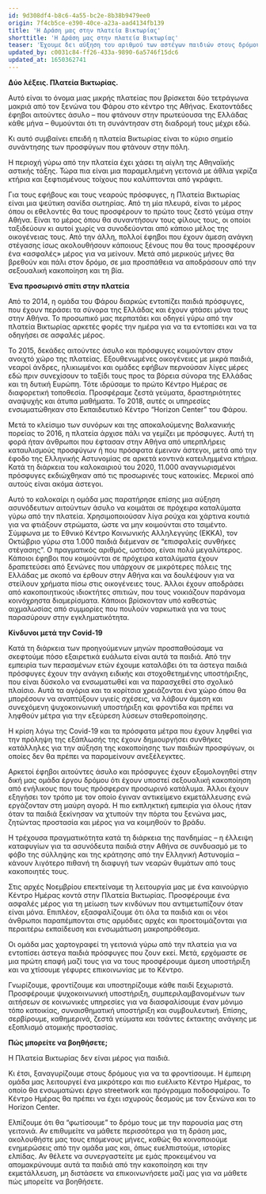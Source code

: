 ```yaml
---
id: 9d308df4-b8c6-4a55-bc2e-8b38b9479ee0
origin: 7f4cb5ce-e390-40ce-a23a-aad4134fb139
title: 'Η Δράση μας στην πλατεία Βικτωρίας'
shorttitle: 'Η Δράση μας στην πλατεία Βικτωρίας'
teaser: 'Έχουμε δει αύξηση του αριθμού των αστέγων παιδιών στους δρόμους της Αθήνας. Γι'' αυτό η ομάδα μας επιστρέφει στην πιο επικίνδυνη πλατεία της Αθήνας για τα προσφυγόπουλα.'
updated_by: c0031c84-ff26-433a-9890-6a5746f15dc6
updated_at: 1650362741
---
```

**Δύο λέξεις. Πλατεία Βικτωρίας.**
 
Αυτό είναι το όνομα μιας μικρής πλατείας που βρίσκεται δύο τετράγωνα μακριά από τον ξενώνα του Φάρου στο κέντρο της Αθήνας. Εκατοντάδες έφηβοι αιτούντες άσυλο –  που φτάνουν στην πρωτεύουσα της Ελλάδας κάθε μήνα – θυμούνται ότι τη συνάντησαν στη διαδρομή τους μέχρι εδώ.

Κι αυτό συμβαίνει επειδή η πλατεία Βικτωρίας είναι το κύριο σημείο συνάντησης των προσφύγων που φτάνουν στην  πόλη.

Η περιοχή γύρω από την πλατεία έχει χάσει τη αίγλη της Αθηναϊκής αστικής τάξης. Τώρα πια είναι μια παραμελημένη γειτονιά με άθλια γκρίζα κτήρια και ξεφτισμένους τοίχους που καλύπτονται από γκράφιτι.

Για τους εφήβους και τους νεαρούς πρόσφυγες, η Πλατεία Βικτωρίας είναι μια ψεύτικη σανίδα σωτηρίας. Από τη μία πλευρά, είναι το μέρος όπου οι εθελοντές θα τους προσφέρουν το πρώτο τους ζεστό γεύμα στην Αθήνα. Είναι το μέρος όπου θα συναντήσουν τους φίλους τους, οι οποίοι ταξιδεύουν κι αυτοί χωρίς να συνοδεύονται από κάποιο μέλος της οικογένειας τους. Από την άλλη, πολλοί έφηβοι που έχουν άμεση ανάγκη στέγασης ίσως ακολουθήσουν κάποιους ξένους που θα τους προσφέρουν ένα «ασφαλές» μέρος για να μείνουν. Μετά από μερικούς μήνες θα βρεθούν και πάλι στον δρόμο, σε μια προσπάθεια να αποδράσουν από την σεξουαλική κακοποίηση και τη βία.

**Ένα προσωρινό σπίτι στην πλατεία**

Από το 2014, η ομάδα του Φάρου διαρκώς εντοπίζει παιδιά πρόσφυγες, που έχουν περάσει τα σύνορα της Ελλάδας και έχουν φτάσει μόνα τους στην Αθήνα. Το προσωπικό μας περπατάει και οδηγεί γύρω από την πλατεία Βικτωρίας αρκετές φορές την ημέρα για να τα εντοπίσει και να τα οδηγήσει σε ασφαλές μέρος.

Το 2015, δεκάδες αιτούντες άσυλο και πρόσφυγες κοιμούνταν στον ανοιχτό χώρο της πλατείας. Εξουθενωμένες οικογένειες με μικρά παιδιά, νεαροί άνδρες, ηλικιωμένοι και ομάδες εφήβων περνούσαν λίγες μέρες εδώ πριν συνεχίσουν το ταξίδι τους προς τα βόρεια σύνορα της Ελλάδας και τη δυτική Ευρώπη. Τότε ιδρύσαμε το πρώτο Κέντρο Ημέρας σε διαφορετική τοποθεσία. Προσφέραμε ζεστά γεύματα, δραστηριότητες αναψυχής και άτυπα μαθήματα. Το 2018, αυτές οι υπηρεσίες ενσωματώθηκαν στο Εκπαιδευτικό Κέντρο “Horizon Center” του Φάρου. 

Μετά το κλείσιμο των συνόρων και της αποκαλούμενης Βαλκανικής πορείας το 2016, η πλατεία άρχισε πάλι να γεμίζει με πρόσφυγες. Αυτή τη φορά ήταν άνθρωποι που έφτασαν στην Αθήνα από υπερπλήρεις καταυλισμούς προσφύγων ή που πρόσφατα έμειναν άστεγοι, μετά από την έφοδο της Ελληνικής Αστυνομίας σε αρκετά κοντινά κατειλημμένα κτήρια. Κατά τη διάρκεια του καλοκαιριού του 2020, 11.000 αναγνωρισμένοι πρόσφυγες εκδιώχθηκαν από τις προσωρινές τους κατοικίες. Μερικοί από αυτούς είναι ακόμα άστεγοι.

Αυτό το καλοκαίρι η ομάδα μας παρατήρησε επίσης μια αύξηση ασυνόδευτων αιτούντων άσυλο να κοιμάται σε πρόχειρα καταλύματα γύρω από την πλατεία. Χρησιμοποιούσαν λίγα ρούχα και χάρτινα κουτιά για να φτιάξουν στρώματα, ώστε να μην κοιμούνται στο τσιμέντο. Σύμφωνα με το Εθνικό Κέντρο Κοινωνικής Αλληλεγγύης (ΕΚΚΑ), τον Οκτώβριο γύρω στα 1.000 παιδιά διέμεναν σε “επισφαλείς συνθήκες στέγασης”. Ο πραγματικός αριθμός, ωστόσο, είναι πολύ μεγαλύτερος.  Κάποιοι έφηβοι που κοιμούνται σε πρόχειρα καταλύματα έχουν δραπετεύσει από ξενώνες που υπάρχουν σε μικρότερες πόλεις της Ελλάδας με σκοπό να έρθουν στην Αθήνα και να δουλέψουν για να στείλουν χρήματα πίσω στις οικογένειες τους. Άλλοι έχουν αποδράσει από κακοποιητικούς ιδιοκτήτες σπιτιών, που τους νοικιάζουν παράνομα κοινόχρηστα διαμερίσματα. Κάποιοι βρίσκονταν υπό καθεστώς αιχμαλωσίας από συμμορίες που πουλούν ναρκωτικά για να τους παρασύρουν στην εγκληματικότητα. 

**Κίνδυνοι μετά την Covid-19**

Κατά τη διάρκεια των προηγούμενων μηνών προσπαθούσαμε να σκεφτούμε πόσο εξαιρετικά ευάλωτα είναι αυτά τα παιδιά. Από την εμπειρία των περασμένων ετών έχουμε καταλάβει ότι τα άστεγα παιδιά πρόσφυγες έχουν την ανάγκη ειδικής και στοχοθετημένης  υποστήριξης, που είναι δύσκολο να ενσωματωθεί και να παρασχεθεί στο σχολικό πλαίσιο. Αυτά τα αγόρια και τα κορίτσια χρειάζονται ένα χώρο όπου θα μπορέσουν να αναπτύξουν υγιείς σχέσεις, να λάβουν άμεση και συνεχόμενη ψυχοκοινωνική υποστήριξη και φροντίδα και πρέπει να ληφθούν μέτρα για την εξεύρεση λύσεων σταθεροποίησης.

Η κρίση λόγω της Covid-19 και τα πρόσφατα μέτρα που έχουν ληφθεί για την πρόληψη της εξάπλωσής της έχουν δημιουργήσει συνθήκες κατάλληλες για την αύξηση της κακοποίησης των παιδιών προσφύγων, οι οποίες δεν θα πρέπει να παραμείνουν ανεξέλεγκτες.

Αρκετοί έφηβοι αιτούντες άσυλο και πρόσφυγες έχουν εξομολογηθεί στην δική μας ομάδα έργου δρόμου ότι έχουν υποστεί σεξουαλική κακοποίηση από ενήλικους που τους πρόσφεραν προσωρινό κατάλυμα. Άλλοι έχουν εξηγήσει τον τρόπο με τον οποίο έγιναν αντικείμενο εκμετάλλευσης ενώ εργάζονταν στη μαύρη αγορά. Η πιο εκπληκτική εμπειρία για όλους ήταν όταν τα παιδιά ξεκίνησαν να χτυπούν την πόρτα του ξενώνα μας, ζητώντας προστασία και μέρος για να κοιμηθούν το βράδυ.  

Η τρέχουσα πραγματικότητα κατά τη διάρκεια της πανδημίας – η έλλειψη καταφυγίων για τα ασυνόδευτα παιδιά στην Αθήνα σε συνδυασμό με το φόβο της σύλληψης και της κράτησης από την Ελληνική Αστυνομία – κάνουν λιγότερο πιθανή τη διαφυγή των νεαρών θυμάτων από τους κακοποιητές τους. 

Στις αρχές Νοεμβρίου επεκτείναμε τη λειτουργία μας με ένα καινούργιο Κέντρο Ημέρας κοντά στην Πλατεία Βικτωρίας. Προσφέρουμε ένα ασφαλές μέρος για τη μείωση των κινδύνων που αντιμετωπίζουν όταν είναι μόνα. Επιπλέον, εξασφαλίζουμε ότι όλα τα παιδιά και οι νέοι άνθρωποι παραπέμπονται στις αρμόδιες αρχές και προετοιμάζονται για περαιτέρω εκπαίδευση και ενσωμάτωση μακροπρόθεσμα.

Οι ομάδα μας χαρτογραφεί τη γειτονιά γύρω από την πλατεία για να εντοπίσει άστεγα παιδιά πρόσφυγες που ζουν εκεί. Μετά, ερχόμαστε σε μια πρώτη επαφή μαζί τους για να τους προσφέρουμε άμεση υποστήριξη και να χτίσουμε γέφυρες επικοινωνίας με το Κέντρο.

Γνωρίζουμε, φροντίζουμε και υποστηρίζουμε κάθε παιδί ξεχωριστά. Προσφέρουμε ψυχοκοινωνική υποστήριξη, συμπεριλαμβανομένων των αιτήσεων σε κοινωνικές υπηρεσίες για να διασφαλίσουμε έναν μόνιμο τόπο κατοικίας, συναισθηματική υποστήριξη και συμβουλευτική. Επίσης, σερβίρουμε, καθημερινά, ζεστά γεύματα και τσάντες έκτακτης ανάγκης με εξοπλισμό ατομικής προστασίας.

**Πώς μπορείτε να βοηθήσετε;**

Η Πλατεία Βικτωρίας δεν είναι μέρος για παιδιά.

Κι έτσι, ξαναγυρίζουμε στους δρόμους για να τα φροντίσουμε. Η έμπειρη ομάδα μας λειτουργεί ένα μικρότερο και πιο ευέλικτο Κέντρο Ημέρας, το οποίο θα ενσωματώνει έργο streetwork και πρόγραμμα ποδοσφαίρου. Το Κέντρο Ημέρας θα πρέπει να έχει ισχυρούς δεσμούς με τον ξενώνα και το Horizon Center.

Ελπίζουμε ότι θα “φωτίσουμε” το δρόμο τους με την παρουσία μας στη γειτονιά. Αν επιθυμείτε να μάθετε περισσότερα για τη δράση μας, ακολουθήστε μας τους επόμενους μήνες, καθώς θα κοινοποιούμε ενημερώσεις από την ομάδα μας και, όπως ευελπιστούμε, ιστορίες ελπίδας. Αν θέλετε να συνεργαστείτε με εμάς προκειμένου να απομακρύνουμε αυτά τα παιδιά από την κακοποίηση και την εκμετάλλευση, μη διστάσετε να επικοινωνήσετε μαζί μας για να μάθετε πώς μπορείτε να βοηθήσετε.